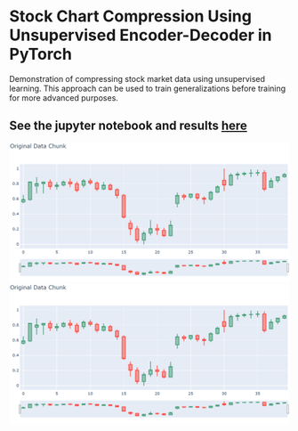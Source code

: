 # Stock Chart Compression Using Unsupervised Encoder-Decoder in PyTorch
Demonstration of compressing stock market data using unsupervised learning.  This approach can be used to train generalizations before training for more advanced purposes.

## See the jupyter notebook and results [here](https://gkaye-machine-learning.s3.amazonaws.com/README.html)

![Input](/example_input_1.PNG)
![Input](/example_input_1.PNG)
